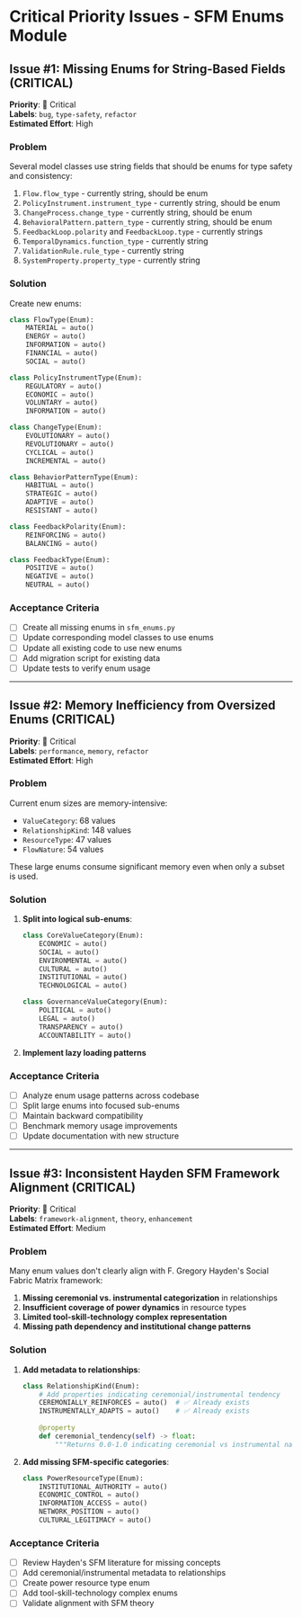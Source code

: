 # Critical Priority Issues - SFM Enums Module

## Issue #1: Missing Enums for String-Based Fields (CRITICAL)
**Priority**: 🔴 Critical  
**Labels**: `bug`, `type-safety`, `refactor`  
**Estimated Effort**: High  

### Problem
Several model classes use string fields that should be enums for type safety and consistency:

1. `Flow.flow_type` - currently string, should be enum
2. `PolicyInstrument.instrument_type` - currently string, should be enum  
3. `ChangeProcess.change_type` - currently string, should be enum
4. `BehavioralPattern.pattern_type` - currently string, should be enum
5. `FeedbackLoop.polarity` and `FeedbackLoop.type` - currently strings
6. `TemporalDynamics.function_type` - currently string
7. `ValidationRule.rule_type` - currently string
8. `SystemProperty.property_type` - currently string

### Solution
Create new enums:
```python
class FlowType(Enum):
    MATERIAL = auto()
    ENERGY = auto()
    INFORMATION = auto()
    FINANCIAL = auto()
    SOCIAL = auto()

class PolicyInstrumentType(Enum):
    REGULATORY = auto()
    ECONOMIC = auto()
    VOLUNTARY = auto()
    INFORMATION = auto()

class ChangeType(Enum):
    EVOLUTIONARY = auto()
    REVOLUTIONARY = auto()
    CYCLICAL = auto()
    INCREMENTAL = auto()

class BehaviorPatternType(Enum):
    HABITUAL = auto()
    STRATEGIC = auto()
    ADAPTIVE = auto()
    RESISTANT = auto()

class FeedbackPolarity(Enum):
    REINFORCING = auto()
    BALANCING = auto()

class FeedbackType(Enum):
    POSITIVE = auto()
    NEGATIVE = auto()
    NEUTRAL = auto()
```

### Acceptance Criteria
- [ ] Create all missing enums in `sfm_enums.py`
- [ ] Update corresponding model classes to use enums
- [ ] Update all existing code to use new enums
- [ ] Add migration script for existing data
- [ ] Update tests to verify enum usage

---

## Issue #2: Memory Inefficiency from Oversized Enums (CRITICAL)
**Priority**: 🔴 Critical  
**Labels**: `performance`, `memory`, `refactor`  
**Estimated Effort**: High  

### Problem
Current enum sizes are memory-intensive:
- `ValueCategory`: 68 values
- `RelationshipKind`: 148 values  
- `ResourceType`: 47 values
- `FlowNature`: 54 values

These large enums consume significant memory even when only a subset is used.

### Solution
1. **Split into logical sub-enums**:
   ```python
   class CoreValueCategory(Enum):
       ECONOMIC = auto()
       SOCIAL = auto()
       ENVIRONMENTAL = auto()
       CULTURAL = auto()
       INSTITUTIONAL = auto()
       TECHNOLOGICAL = auto()

   class GovernanceValueCategory(Enum):
       POLITICAL = auto()
       LEGAL = auto()
       TRANSPARENCY = auto()
       ACCOUNTABILITY = auto()
   ```

2. **Implement lazy loading patterns**

### Acceptance Criteria
- [ ] Analyze enum usage patterns across codebase
- [ ] Split large enums into focused sub-enums
- [ ] Maintain backward compatibility
- [ ] Benchmark memory usage improvements
- [ ] Update documentation with new structure

---

## Issue #3: Inconsistent Hayden SFM Framework Alignment (CRITICAL)
**Priority**: 🔴 Critical  
**Labels**: `framework-alignment`, `theory`, `enhancement`  
**Estimated Effort**: Medium  

### Problem
Many enum values don't clearly align with F. Gregory Hayden's Social Fabric Matrix framework:

1. **Missing ceremonial vs. instrumental categorization** in relationships
2. **Insufficient coverage of power dynamics** in resource types
3. **Limited tool-skill-technology complex representation**
4. **Missing path dependency and institutional change patterns**

### Solution
1. **Add metadata to relationships**:
   ```python
   class RelationshipKind(Enum):
       # Add properties indicating ceremonial/instrumental tendency
       CEREMONIALLY_REINFORCES = auto()  # ✅ Already exists
       INSTRUMENTALLY_ADAPTS = auto()    # ✅ Already exists
       
       @property
       def ceremonial_tendency(self) -> float:
           """Returns 0.0-1.0 indicating ceremonial vs instrumental nature"""
   ```

2. **Add missing SFM-specific categories**:
   ```python
   class PowerResourceType(Enum):
       INSTITUTIONAL_AUTHORITY = auto()
       ECONOMIC_CONTROL = auto()
       INFORMATION_ACCESS = auto()
       NETWORK_POSITION = auto()
       CULTURAL_LEGITIMACY = auto()
   ```

### Acceptance Criteria
- [ ] Review Hayden's SFM literature for missing concepts
- [ ] Add ceremonial/instrumental metadata to relationships
- [ ] Create power resource type enum
- [ ] Add tool-skill-technology complex enums
- [ ] Validate alignment with SFM theory
